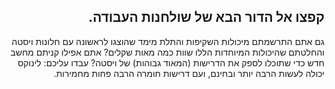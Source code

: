 <?php require("../../entete.php");?> <?php require("../../base.php");?> <?php require("../../fonctions.php");?>

<div id="corps" class="rtl" dir="rtl">

<h2>קפצו אל הדור הבא של שולחנות העבודה.</h2>

גם אתם התרשמתם מיכולות השקיפות והתלת מימד שהוצגו לראשונה עם חלונות ויסטה והחלטתם שהיכולות המיוחדות הללו שוות כמה מאות שקלים? אתם אפילו קניתם מחשב חדש כדי שתוכלו לספק את הדרישות (המאוד גבוהות) של ויסטה? עבדו עליכם: לינוקס יכולה לעשות הרבה יותר ובחינם, ועם דרישות חומרה הרבה פחות מחמירות.

<? all_video_ids_from_file ();?>

</div>
<?php require("../../license_he.php");?>


